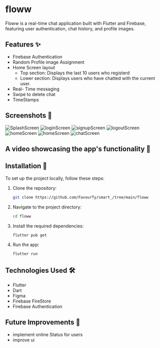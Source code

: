 # floww

Floww is a real-time chat application built with Flutter and Firebase, featuring user authentication, chat history, and profile images.

## Features ✨
- Firebase Authentication
- Random Profile image Assignment 
- Home Screen layout 
  - Top section: Displays the last 10 users who registerd 
  - Lower section: Displays users who have chatted with the current user.
- Real- Time messaging
- Swipe to delete chat 
- TimeStamps

## Screenshots 📸
![SplashScreen](./assets/screenshots/splash_screen.png)
![loginScreen](./assets/screenshots/login.png)
![signupScreen](./assets/screenshots/signup.png)
![logoutScreen](./assets/screenshots/logout.png)
![homeScreen](./assets/screenshots/homepage_1.png)
![homeScreen](./assets/screenshots/homepage_2.png)
![chatScreen](./assets/screenshots/chatpage1.png)

## A video showcasing the app's functionality 🎥

## Installation 🚀
To set up the project locally, follow these steps:

1. Clone the repository:
   ```bash
   git clone https://github.com/FavourTy/smart_/tree/main/floww

2. Navigate to the project directory:
   ```bash
   cd floww

3. Install the required dependencies:
   ```bash
   flutter pub get 

4. Run the app:
   ```bash
   flutter run

## Technologies Used 🛠️

- Flutter
- Dart
- Figma
- Firebase FireStore
- Firebase Authentication

## Future Improvements 🚀
- implement online Status for users
- improve ui
